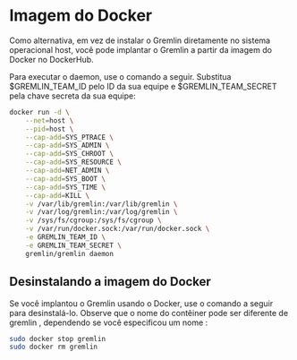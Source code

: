 # Imagem do Docker

Como alternativa, em vez de instalar o Gremlin diretamente no sistema operacional host, você pode implantar o Gremlin a partir da imagem do Docker no DockerHub.

Para executar o daemon, use o comando a seguir. Substitua $GREMLIN_TEAM_ID pelo ID da sua equipe e $GREMLIN_TEAM_SECRET pela chave secreta da sua equipe:

```bash
docker run -d \
    --net=host \
    --pid=host \
    --cap-add=SYS_PTRACE \
    --cap-add=SYS_ADMIN \
    --cap-add=SYS_CHROOT \
    --cap-add=SYS_RESOURCE \
    --cap-add=NET_ADMIN \
    --cap-add=SYS_BOOT \
    --cap-add=SYS_TIME \
    --cap-add=KILL \
    -v /var/lib/gremlin:/var/lib/gremlin \
    -v /var/log/gremlin:/var/log/gremlin \
    -v /sys/fs/cgroup:/sys/fs/cgroup \
    -v /var/run/docker.sock:/var/run/docker.sock \
    -e GREMLIN_TEAM_ID \
    -e GREMLIN_TEAM_SECRET \
    gremlin/gremlin daemon
```

## Desinstalando a imagem do Docker

Se você implantou o Gremlin usando o Docker, use o comando a seguir para desinstalá-lo. Observe que o nome do contêiner pode ser diferente de gremlin , dependendo se você especificou um nome :

```bash
sudo docker stop gremlin
sudo docker rm gremlin
```